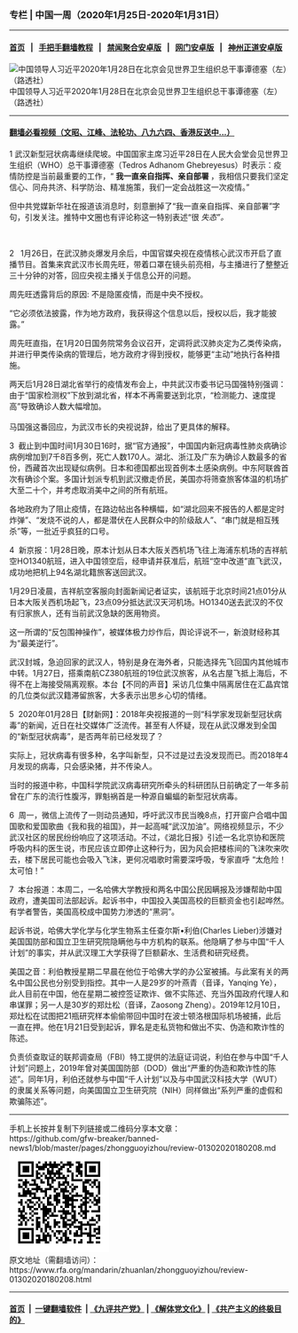 ### 专栏 | 中国一周（2020年1月25日-2020年1月31日）
------------------------

#### [首页](https://github.com/gfw-breaker/banned-news1/blob/master/README.md) &nbsp;&nbsp;|&nbsp;&nbsp; [手把手翻墙教程](https://github.com/gfw-breaker/guides/wiki) &nbsp;&nbsp;|&nbsp;&nbsp; [禁闻聚合安卓版](https://github.com/gfw-breaker/bn-android) &nbsp;&nbsp;|&nbsp;&nbsp; [网门安卓版](https://github.com/oGate2/oGate) &nbsp;&nbsp;|&nbsp;&nbsp; [神州正道安卓版](https://github.com/SzzdOgate/update) 



<div id="headerimg">
 <img alt="中国领导人习近平2020年1月28日在北京会见世界卫生组织总干事谭德塞（左）（路透社）" src="https://www.rfa.org/mandarin/zhuanlan/zhongguoyizhou/review-01302020180208.html/0128x.jpg/@@images/9df1986f-0aae-4815-9d43-7b676e2237cd.jpeg" title="中国领导人习近平2020年1月28日在北京会见世界卫生组织总干事谭德塞（左）（路透社）"/>
 <div id="headerimgcontents">
  <div id="headerimgcaption">
   <span>
    中国领导人习近平2020年1月28日在北京会见世界卫生组织总干事谭德塞（左）（路透社）
   </span>
   <!-- zoomattribute -->
  </div>
  <!-- headerimgcaption -->
 </div>
 <!-- headerimagecontents -->
</div>

<hr/>


#### [翻墙必看视频（文昭、江峰、法轮功、八九六四、香港反送中...）](http://167.172.214.107/home.html)

<div id="storytext">
 <div>
  <div class="slot_header">
  </div>
 </div>
 <p>
  1 武汉新型冠状病毒继续爬坡。中国国家主席习近平28日在人民大会堂会见世界卫生组织（WHO）总干事谭德塞（Tedros Adhanom Ghebreyesus）时表示：疫情防控是当前最重要的工作，“
  <b>
   我一直亲自指挥、亲自部署
  </b>
  ，我相信只要我们坚定信心、同舟共济、科学防治、精准施策，我们一定会战胜这一次疫情。”
 </p>
 <p>
  但中共党媒新华社在报道该消息时，刻意删掉了“我一直亲自指挥、亲自部署”字句，引发关注。推特中文圈也有评论称这一特别表述“很
  <i>
   失态”。
  </i>
 </p>
 <p>
  <i>
   <br/>
  </i>
 </p>
 <p>
  2   1月26日，在武汉肺炎爆发月余后，中国官媒央视在疫情核心武汉市开启了直播节目。首集来宾武汉市长周先旺，带着口罩在镜头前亮相，与主播进行了整整近三十分钟的对答，回应央视主播关于信息公开的问题。
 </p>
 <p>
  周先旺透露背后的原因: 不是隐匿疫情，而是中央不授权。
 </p>
 <p>
  “它必须依法披露，作为地方政府，我获得这个信息以后，授权以后，我才能披露。”
 </p>
 <p>
  周先旺直指，在1月20日国务院常务会议召开，定调将武汉肺炎定为乙类传染病，并进行甲类传染病的管理后，地方政府才得到授权，能够更“主动”地执行各种措施。
 </p>
 <p>
  两天后1月28日湖北省举行的疫情发布会上，中共武汉市委书记马国强特别强调：由于“国家检测权”下放到湖北省，样本不再需要送到北京，“检测能力、速度提高”导致确诊人数大幅增加。
  <br/>
  <br/>
  马国强这番回应，为武汉市长的央视说辞，给出了更具体的解释。
 </p>
 <p>
 </p>
 <p>
  3  截止到中国时间1月30日16时，据“官方通报”，中国国内新冠病毒性肺炎病确诊病例增加到7千8百多例，死亡人数170人。湖北、浙江及广东为确诊人数最多的省份，西藏首次出现疑似病例。日本和德国都出现首例本土感染病例。中东阿联酋首次有确诊个案。多国计划派专机到武汉撤走侨民，美国亦将筛查旅客体温的机场扩大至二十个，并考虑取消美中之间的所有航班。
 </p>
 <p>
  各地政府为了阻止疫情，在路边帖出各种横幅，如“湖北回来不报告的人都是定时炸弹”、“发烧不说的人，都是潜伏在人民群众中的阶级敌人”、“串门就是相互残杀”等，一批近乎疯狂的口号。
 </p>
 <p>
 </p>
 <p>
  4  新京报：1月28日晚，原本计划从日本大阪关西机场飞往上海浦东机场的吉祥航空HO1340航班，进入中国领空后，经申请并获准后，航班“空中改道”直飞武汉，成功地把机上94名湖北籍旅客送回武汉。
 </p>
 <p>
  1月29日凌晨，吉祥航空客服向封面新闻记者证实，该航班于北京时间21点01分从日本大阪关西机场起飞，23点09分抵达武汉天河机场。HO1340送去武汉的不仅有归家旅人，还有当前武汉急缺的医用物资。
 </p>
 <p>
  这一所谓的“反包围神操作”，被媒体极力炒作后，舆论评说不一，新浪财经称其为“最美逆行”。
 </p>
 <p>
  武汉封城，急迫回家的武汉人，特别是身在海外者，只能选择先飞回国内其他城市中转。1月27日，搭乘南航CZ380航班的19位武汉旅客，从名古屋飞抵上海后，不得不在上海接受隔离观察。本台【不同的声音】采访几位集中隔离居住在汇晶宾馆的几位类似武汉籍滞留旅客，大多表示出思乡心切的情绪。
 </p>
 <p>
 </p>
 <p>
  5  2020年01月28日【财新网】：2018年央视报道的一则“科学家发现新型冠状病毒”的新闻，近日在社交媒体广泛流传。甚至有人怀疑，现在从武汉爆发到全国的“新型冠状病毒”，是否两年前已经发现了？
 </p>
 <p>
  实际上，冠状病毒有很多种，名字叫新型，只不过是过去没发现而已。而2018年4月发现的病毒，只会感染猪，并不传染人。
 </p>
 <p>
  当时的报道中称，中国科学院武汉病毒研究所牵头的科研团队日前确定了一年多前曾在广东的流行性腹泻，罪魁祸首是一种源自蝙蝠的新型冠状病毒。
 </p>
 <p>
 </p>
 <p>
  6  周一，微信上流传了一则动员通知，呼吁武汉市民当晚8点，打开窗户合唱中国国歌和爱国歌曲《我和我的祖国》，并一起高喊“武汉加油”。网络视频显示，不少武汉社区的居民纷纷响应了这项活动。不过，《湖北日报》引述一名北京协和医院呼吸内科的医生说，市民应该立即停止这种行为，因为风会把楼栋间的飞沫吹来吹去，楼下居民可能也会吸入飞沫，更何况唱歌时需要深呼吸，专家直呼 “太危险！太可怕！”
 </p>
 <p>
 </p>
 <p>
  7  本台报道：本周二，一名哈佛大学教授和两名中国公民因瞒报及涉嫌帮助中国政府，遭美国司法部起诉。起诉书中，中国投入美国高校的巨额资金也引起哗然。有学者警告，美国高校成中国势力渗透的“黑洞”。
 </p>
 <p>
  起诉书说，哈佛大学化学与化学生物系主任查尔斯•利伯(Charles Lieber)涉嫌对美国国防部和国立卫生研究院隐瞒他与中方机构的联系。他隐瞒了参与中国“千人计划”的事实，并从武汉理工大学获得了巨额薪水、生活费和研究经费。
 </p>
 <p>
  美国之音：利伯教授星期二早晨在他位于哈佛大学的办公室被捕。与此案有关的两名中国公民也分别受到指控。其中一人是29岁的叶燕青（音译，Yanqing Ye），此人目前在中国，他在星期二被控签证欺诈、做不实陈述、充当外国政府代理人和串谋罪；另一人是30岁的郑灶松（音译，Zaosong Zheng）。2019年12月10日，郑灶松在试图把21瓶研究样本偷偷带回中国时在波士顿洛根国际机场被捕，此后一直在押。他在1月21日受到起诉，罪名是走私货物和做出不实、伪造和欺诈性的陈述。
 </p>
 <p>
  负责侦查取证的联邦调查局（FBI）特工提供的法庭证词说，利伯在参与中国“千人计划”问题上，2019年曾对美国国防部（DOD）做出“严重的伪造和欺诈性的陈述”。同年1月，利伯还就参与中国“千人计划”以及与中国武汉科技大学（WUT）的隶属关系等问题，向美国国立卫生研究院（NIH）同样做出“系列严重的虚假和欺骗陈述”。
 </p>
</div>

<hr/>
手机上长按并复制下列链接或二维码分享本文章：<br/>
https://github.com/gfw-breaker/banned-news1/blob/master/pages/zhongguoyizhou/review-01302020180208.md <br/>
<a href='https://github.com/gfw-breaker/banned-news1/blob/master/pages/zhongguoyizhou/review-01302020180208.md'><img src='https://github.com/gfw-breaker/banned-news1/blob/master/pages/zhongguoyizhou/review-01302020180208.md.png'/></a> <br/>
原文地址（需翻墙访问）：https://www.rfa.org/mandarin/zhuanlan/zhongguoyizhou/review-01302020180208.html


------------------------
#### [首页](https://github.com/gfw-breaker/banned-news1/blob/master/README.md) &nbsp;|&nbsp; [一键翻墙软件](https://github.com/gfw-breaker/nogfw/blob/master/README.md) &nbsp;| [《九评共产党》](https://github.com/gfw-breaker/9ping.md/blob/master/README.md#九评之一评共产党是什么) | [《解体党文化》](https://github.com/gfw-breaker/jtdwh.md/blob/master/README.md) | [《共产主义的终极目的》](https://github.com/gfw-breaker/gczydzjmd.md/blob/master/README.md)


<img src='http://gfw-breaker.win/banned-news/pages/zhongguoyizhou/review-01302020180208.md' width='0px' height='0px'/>